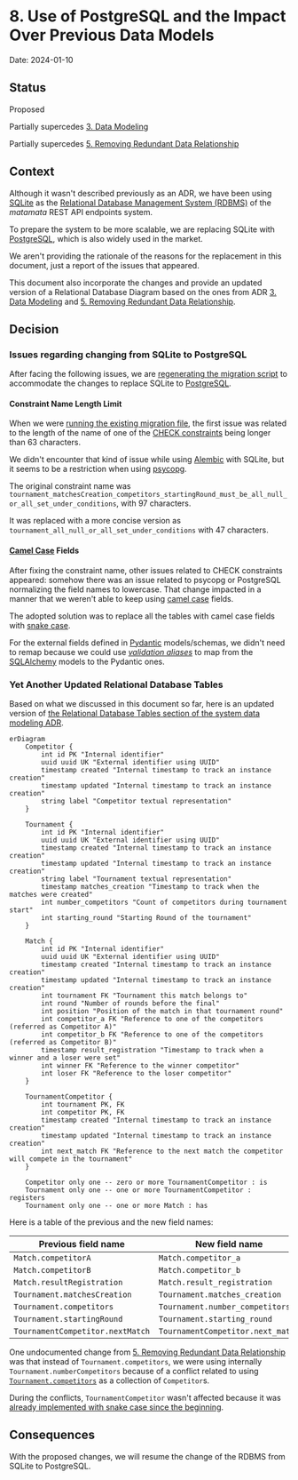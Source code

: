 # 8. Use of PostgreSQL and the Impact Over Previous Data Models

Date: 2024-01-10

## Status

Proposed

Partially supercedes [3. Data Modeling](0003-data-modeling.md)

Partially supercedes [5. Removing Redundant Data Relationship](0005-removing-redundant-data-relationship.md)

## Context

Although it wasn't described previously as an ADR,
we have been using [SQLite](https://www.sqlite.org/) as the
[Relational Database Management System (RDBMS)](https://en.wikipedia.org/wiki/Relational_database)
of the *matamata* REST API endpoints system.

To prepare the system to be more scalable,
we are replacing SQLite with
[PostgreSQL](https://www.postgresql.org/),
which is also widely used in the market.

We aren't providing the rationale of the reasons
for the replacement in this document, just a report
of the issues that appeared.

This document also incorporate the changes and provide an updated version of
a Relational Database Diagram based on
the ones from ADR
[3. Data Modeling](0003-data-modeling.md#relational-database-tables)
and
[5. Removing Redundant Data Relationship](0005-removing-redundant-data-relationship.md#updated-relational-database-tables).

## Decision

### Issues regarding changing from SQLite to PostgreSQL

After facing the following issues, we are
[regenerating the migration script](https://alembic.sqlalchemy.org/en/latest/tutorial.html#create-a-migration-script)
to accommodate the changes to replace SQLite to [PostgreSQL](https://www.postgresql.org/).

#### Constraint Name Length Limit

When we were
[running the existing migration file](https://alembic.sqlalchemy.org/en/latest/tutorial.html#running-our-first-migration),
the first issue was related to the length of the name of one of the
[CHECK constraints](https://docs.sqlalchemy.org/en/20/core/constraints.html#check-constraint)
being longer than 63 characters.

We didn't encounter that kind of issue while using [Alembic](https://alembic.sqlalchemy.org/) with SQLite,
but it seems to be a restriction when using
[psycopg](https://www.psycopg.org/).

The original constraint name was
`tournament_matchesCreation_competitors_startingRound_must_be_all_null_or_all_set_under_conditions`,
with 97 characters.

It was replaced with a more concise version as
`tournament_all_null_or_all_set_under_conditions`
with 47 characters.


#### [Camel Case](https://en.wikipedia.org/wiki/Camel_case) Fields

After fixing the constraint name, other issues related to CHECK constraints appeared:
somehow there was an issue related to psycopg or
PostgreSQL normalizing the field names to lowercase.
That change impacted in a manner that we weren't able to keep using
[camel case](https://en.wikipedia.org/wiki/Camel_case) fields.

The adopted solution was to replace all the tables with camel case fields with
[snake case](https://en.wikipedia.org/wiki/Snake_case).

For the external fields defined in
[Pydantic](https://docs.pydantic.dev/)
models/schemas, we didn't need to remap because
we could use
[*validation aliases*](https://docs.pydantic.dev/latest/concepts/fields/#field-aliases)
to map from the
[SQLAlchemy](https://docs.sqlalchemy.org/en/20/)
models to the Pydantic ones.

### Yet Another Updated Relational Database Tables

Based on what we discussed in this document so far, here is an updated version of
[the Relational Database Tables section of the system data modeling ADR](0005-removing-redundant-data-relationship.md#updated-relational-database-tables).

```mermaid
erDiagram
    Competitor {
        int id PK "Internal identifier"
        uuid uuid UK "External identifier using UUID"
        timestamp created "Internal timestamp to track an instance creation"
        timestamp updated "Internal timestamp to track an instance creation"
        string label "Competitor textual representation"
    }

    Tournament {
        int id PK "Internal identifier"
        uuid uuid UK "External identifier using UUID"
        timestamp created "Internal timestamp to track an instance creation"
        timestamp updated "Internal timestamp to track an instance creation"
        string label "Tournament textual representation"
        timestamp matches_creation "Timestamp to track when the matches were created"
        int number_competitors "Count of competitors during tournament start"
        int starting_round "Starting Round of the tournament"
    }

    Match {
        int id PK "Internal identifier"
        uuid uuid UK "External identifier using UUID"
        timestamp created "Internal timestamp to track an instance creation"
        timestamp updated "Internal timestamp to track an instance creation"
        int tournament FK "Tournament this match belongs to"
        int round "Number of rounds before the final"
        int position "Position of the match in that tournament round"
        int competitor_a FK "Reference to one of the competitors (referred as Competitor A)"
        int competitor_b FK "Reference to one of the competitors (referred as Competitor B)"
        timestamp result_registration "Timestamp to track when a winner and a loser were set"
        int winner FK "Reference to the winner competitor"
        int loser FK "Reference to the loser competitor"
    }

    TournamentCompetitor {
        int tournament PK, FK
        int competitor PK, FK
        timestamp created "Internal timestamp to track an instance creation"
        timestamp updated "Internal timestamp to track an instance creation"
        int next_match FK "Reference to the next match the competitor will compete in the tournament"
    }

    Competitor only one -- zero or more TournamentCompetitor : is
    Tournament only one -- one or more TournamentCompetitor : registers
    Tournament only one -- one or more Match : has
```

Here is a table of the previous and the new field names:

| Previous field name              | New field name                    |
|----------------------------------|-----------------------------------|
| `Match.competitorA`              | `Match.competitor_a`              |
| `Match.competitorB`              | `Match.competitor_b`              |
| `Match.resultRegistration`       | `Match.result_registration`       |
| `Tournament.matchesCreation`     | `Tournament.matches_creation`     |
| `Tournament.competitors`         | `Tournament.number_competitors`   |
| `Tournament.startingRound`       | `Tournament.starting_round`       |
| `TournamentCompetitor.nextMatch` | `TournamentCompetitor.next_match` |

One undocumented change from
[5. Removing Redundant Data Relationship](0005-removing-redundant-data-relationship.md)
was that instead of `Tournament.competitors`,
we were using internally
`Tournament.numberCompetitors`
because of a conflict related to using
[`Tournament.competitors`](https://github.com/ayharano/matamata/blob/ea95f197e63c57903a8b821925a75de2321033eb/src/matamata/models/tournament.py#L46-L49)
as a collection of `Competitor`s.

During the conflicts, `TournamentCompetitor` wasn't affected
because it was
[already implemented with snake case since the beginning](https://github.com/ayharano/matamata/blob/0533c56749a75023f95eecb51ecc0ccef3f459c2/src/matamata/models/tournament_competitor.py#L16-L20).

## Consequences

With the proposed changes, we will resume the change of the RDBMS from SQLite to PostgreSQL.
